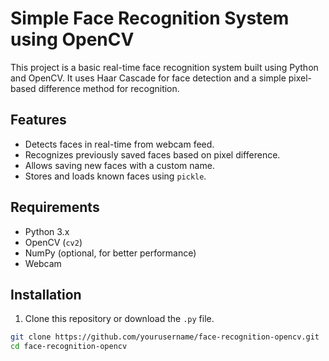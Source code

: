 # Simple Face Recognition System using OpenCV

This project is a basic real-time face recognition system built using Python and OpenCV. It uses Haar Cascade for face detection and a simple pixel-based difference method for recognition.

## Features

- Detects faces in real-time from webcam feed.
- Recognizes previously saved faces based on pixel difference.
- Allows saving new faces with a custom name.
- Stores and loads known faces using `pickle`.

## Requirements

- Python 3.x
- OpenCV (`cv2`)
- NumPy (optional, for better performance)
- Webcam

## Installation

1. Clone this repository or download the `.py` file.

```bash
git clone https://github.com/yourusername/face-recognition-opencv.git
cd face-recognition-opencv
